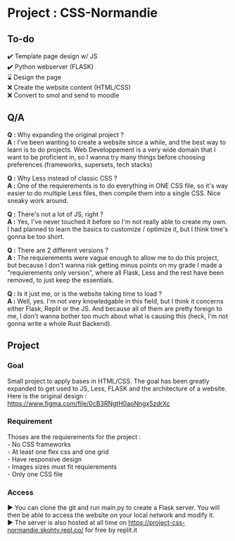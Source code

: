 # Project : CSS-Normandie


## To-do
✔️ Template page design w/ JS<br/>
✔️ Python webserver (FLASK)<br/>
⌛ Design the page<br/>
❌ Create the website content (HTML/CSS)<br/>
❌ Convert to smol and send to moodle<br/>


## Q/A
__Q :__ Why expanding the original project ?<br/>
__A :__ I've been wanting to create a website since a while, and the best way to learn is to do projects. Web Developpement is a very wide domain that I want to be proficient in, so I wanna try many things before choosing preferences (frameworks, supersets, tech stacks)<br/>

__Q :__ Why Less instead of classic CSS ?<br/>
__A :__ One of the requierements is to do everything in ONE CSS file, so it's way easier to do multiple Less files, then compile them into a single CSS. Nice sneaky work around.<br/>

__Q :__ There's not a lot of JS, right ?<br/>
__A :__ Yes, I've never touched it before so I'm not really able to create my own. I had planned to learn the basics to customize / optimize it, but I think time's gonna be too short.<br/>

__Q :__ There are 2 different versions ?<br/>
__A :__ The requierements were vague enough to allow me to do this project, but because I don't wanna risk getting minus points on my grade I made a "requierements only version", where all Flask, Less and the rest have been removed, to just keep the essentials.<br/>

__Q :__ Is it just me, or is the website taking time to load ?<br/>
__A :__ Well, yes. I'm not very knowledgable in this field, but I think it concerns either Flask, Replit or the JS. And because all of them are pretty foreign to me, I don't wanna bother too much about what is causing this (heck, I'm not gonna write a whole Rust Backend).<br/>


## Project

### Goal
Small project to apply bases in HTML/CSS. The goal has been greatly expanded to get used to JS, Less, FLASK and the architecture of a website.
Here is the original design : https://www.figma.com/file/0cB3RNgtH0aoNngx5zdrXc

### Requirement
Thoses are the requierements for the project :<br/>
\- No CSS frameworks<br/>
\- At least one flex css and one grid<br/>
\- Have responsive design<br/>
\- Images sizes must fit requierements<br/>
\- Only one CSS file<br/>

### Access
▶️ You can clone the git and run main.py to create a Flask server. You will then be able to access the website on your local network and modify it.<br/>
▶️ The server is also hosted at all time on https://project-css-normandie.skohtv.repl.co/ for free by replit.it<br/>
